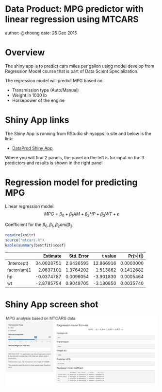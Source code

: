 Data Product: MPG predictor with linear regression using MTCARS
========================================================
author: @xhoong
date: 25 Dec 2015

Overview
========================================================

The shiny app is to predict cars miles per gallon using model develop from 
Regression Model course that is part of Data Scient Specialization.

The regression model will predict MPG based on
- Transmission type (Auto/Manual)
- Weight in 1000 lb
- Horsepower of the engine

Shiny App links
========================================================

The Shiny App is running from RStudio shinyapps.io site and below is the
link:

- [DataProd Shiny App](http://xhoong.shinyapps.io/DataProd)

Where you will find 2 panels, the panel on the left is for input on the 3 predictors
and results is shown in the right panel

Regression model for predicting MPG
========================================================

Linear regression model:
$$MPG = \beta_0 + \beta_{1}AM + \beta_{2}HP + \beta_{3}WT + \epsilon$$

Coefficient for the $\beta_0, \beta_1, \beta_2 and \beta_3$


```r
require(knitr)
source("mtcars.R")
kable(summary(bestfit)$coef)
```



|            |   Estimate| Std. Error|   t value| Pr(>&#124;t&#124;)|
|:-----------|----------:|----------:|---------:|------------------:|
|(Intercept) | 34.0028751|  2.6426593| 12.866916|          0.0000000|
|factor(am)1 |  2.0837101|  1.3764202|  1.513862|          0.1412682|
|hp          | -0.0374787|  0.0096054| -3.901830|          0.0005464|
|wt          | -2.8785754|  0.9049705| -3.180850|          0.0035740|

Shiny App screen shot
========================================================

![Shiny App](DataProdApp-figure/ShinyApp.png "prediction app")
